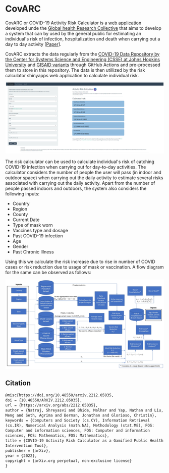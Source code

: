 # CovARC
CovARC or COVID-19 Activity Risk Calculator is a [web application](https://realsciencecommunity.shinyapps.io/riskcalculator/) developed unde the [Global health Research Collective](https://globalhealthresearchcollective.org/) that aims to develop a system that can by used by the general public for estimating an individual's risk of infection, hospitalization and death when carrying out a day to day activity [[Paper](https://www.researchsquare.com/article/rs-2372205/v1)].

CovARC extracts the data regularly from the [COVID-19 Data Repository by the Center for Systems Science and Engineering (CSSE) at Johns Hopkins University](https://github.com/CSSEGISandData/COVID-19) and [GISAID variants](https://gisaid.org/hcov19-variants/) through GitHub Actions and pre-processed them to store in this repository. The data is then utillized by the risk calculator shinyapps web application to calculate individual risk. 

![alt text](https://github.com/Global-Health-Research-Collective/covARC/blob/main/illustrations/screenshot.png)

The risk calculator can be used to calculate individual's risk of catching COVID-19 infection when carrying out for day-to-day activities. The calculator considers the number of people the user will pass (in indoor and outdoor space) when carrying out the daily activity to estimate several risks associated with carrying out the daily activity. Apart from the number of people passed indoors and outdoors, the system also considers the following inputs:
- Country
- Region
- County
- Current Date 
- Type of mask worn
- Vaccines type and dosage
- Past COVID-19 infection
- Age
- Gender
- Past Chronic Illness

Using this we calculate the risk increase due to rise in number of COVID cases or risk reduction due to usage of mask or vaccination. A flow diagram for the same can be observed as follows:

![alt text](https://github.com/Global-Health-Research-Collective/covARC/blob/main/illustrations/wireframe_page-0001.jpg)

## Citation
```
@misc{https://doi.org/10.48550/arxiv.2212.05035,
doi = {10.48550/ARXIV.2212.05035},
url = {https://arxiv.org/abs/2212.05035},
author = {Natraj, Shreyasvi and Bhide, Malhar and Yap, Nathan and Liu, Meng and Seth, Agrima and Berman, Jonathan and Glorioso, Christin},
keywords = {Computers and Society (cs.CY), Information Retrieval (cs.IR), Numerical Analysis (math.NA), Methodology (stat.ME), FOS: Computer and information sciences, FOS: Computer and information sciences, FOS: Mathematics, FOS: Mathematics},
title = {COVID-19 Activity Risk Calculator as a Gamified Public Health Intervention Tool},
publisher = {arXiv},
year = {2022},
copyright = {arXiv.org perpetual, non-exclusive license}
}
```
